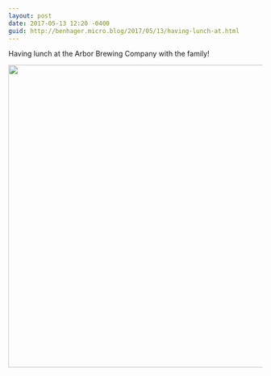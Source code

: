 ```yaml
---
layout: post
date: 2017-05-13 12:20 -0400
guid: http://benhager.micro.blog/2017/05/13/having-lunch-at.html
---
```

Having lunch at the Arbor Brewing Company with the family!

<img src="http://benhager.micro.blog/uploads/2017/e118cae1d0.jpg" width="600" height="600" style="height: auto" />
